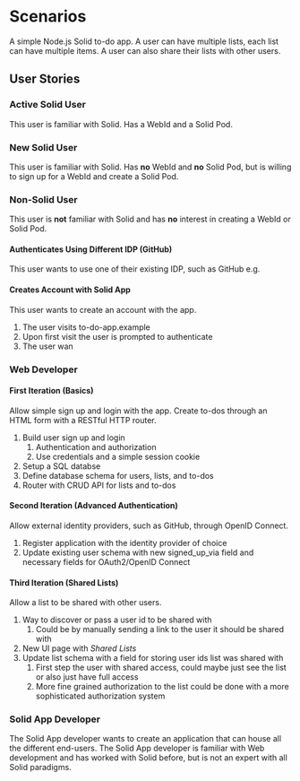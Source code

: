 # Scenarios

A simple Node.js Solid to-do app. A user can have multiple lists, each list can have multiple items. A user can also share their lists with other users.

## User Stories

### Active Solid User

This user is familiar with Solid. Has a WebId and a Solid Pod.

### New Solid User

This user is familiar with Solid. Has **no** WebId and **no** Solid Pod, but is willing to sign up for a WebId and create a Solid Pod.

### Non-Solid User

This user is **not** familiar with Solid and has **no** interest in creating a WebId or Solid Pod.

#### Authenticates Using Different IDP (GitHub)

This user wants to use one of their existing IDP, such as GitHub e.g.

#### Creates Account with Solid App

This user wants to create an account with the app.

1. The user visits to-do-app.example
2. Upon first visit the user is prompted to authenticate
3. The user wan

### Web Developer

#### First Iteration (Basics)

Allow simple sign up and login with the app. Create to-dos through an HTML form with a RESTful HTTP router.

1. Build user sign up and login
   1. Authentication and authorization
   2. Use credentials and a simple session cookie
2. Setup a SQL databse
3. Define database schema for users, lists, and to-dos
4. Router with CRUD API for lists and to-dos

#### Second Iteration (Advanced Authentication)

Allow external identity providers, such as GitHub, through OpenID Connect.

1. Register application with the identity provider of choice
2. Update existing user schema with new signed_up_via field and necessary fields for OAuth2/OpenID Connect

#### Third Iteration (Shared Lists)

Allow a list to be shared with other users.

1. Way to discover or pass a user id to be shared with
   1. Could be by manually sending a link to the user it should be shared with
2. New UI page with *Shared Lists*
3. Update list schema with a field for storing user ids list was shared with
   1. First step the user with shared access, could maybe just see the list or also just have full access
   2. More fine grained authorization to the list could be done with a more sophisticated authorization system

### Solid App Developer

The Solid App developer wants to create an application that can house all the different end-users. The Solid App developer is familiar with Web development and has worked with Solid before, but is not an expert with all Solid paradigms.
